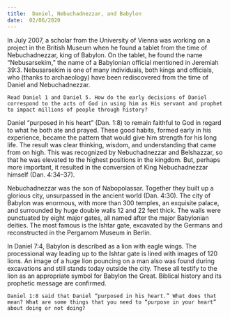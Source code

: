 ```yaml
---
title:  Daniel, Nebuchadnezzar, and Babylon
date:  02/06/2020
---
```


In July 2007, a scholar from the University of Vienna was working on a project in the British Museum when he found a tablet from the time of Nebuchadnezzar, king of Babylon. On the tablet, he found the name “Nebusarsekim,” the name of a Babylonian official mentioned in Jeremiah 39:3. Nebusarsekim is one of many individuals, both kings and officials, who (thanks to archaeology) have been rediscovered from the time of Daniel and Nebuchadnezzar.

`Read Daniel 1 and Daniel 5. How do the early decisions of Daniel correspond to the acts of God in using him as His servant and prophet to impact millions of people through history?`

Daniel “purposed in his heart” (Dan. 1:8) to remain faithful to God in regard to what he both ate and prayed. These good habits, formed early in his experience, became the pattern that would give him strength for his long life. The result was clear thinking, wisdom, and understanding that came from on high. This was recognized by Nebuchadnezzar and Belshazzar, so that he was elevated to the highest positions in the kingdom. But, perhaps more important, it resulted in the conversion of King Nebuchadnezzar himself (Dan. 4:34–37).

Nebuchadnezzar was the son of Nabopolassar. Together they built up a glorious city, unsurpassed in the ancient world (Dan. 4:30). The city of Babylon was enormous, with more than 300 temples, an exquisite palace, and surrounded by huge double walls 12 and 22 feet thick. The walls were punctuated by eight major gates, all named after the major Babylonian deities. The most famous is the Ishtar gate, excavated by the Germans and reconstructed in the Pergamom Museum in Berlin.

In Daniel 7:4, Babylon is described as a lion with eagle wings. The processional way leading up to the Ishtar gate is lined with images of 120 lions. An image of a huge lion pouncing on a man also was found during excavations and still stands today outside the city. These all testify to the lion as an appropriate symbol for Babylon the Great. Biblical history and its prophetic message are confirmed.

`Daniel 1:8 said that Daniel “purposed in his heart.” What does that mean? What are some things that you need to “purpose in your heart” about doing or not doing?`